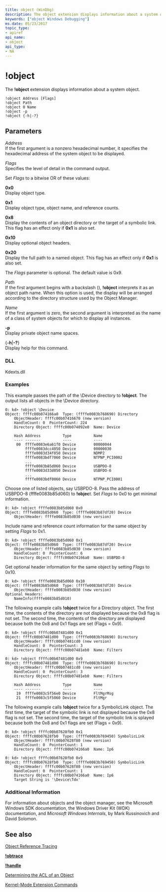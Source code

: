 ```yaml
---
title: object (WinDbg)
description: The object extension displays information about a system object.
keywords: ["object Windows Debugging"]
ms.date: 05/23/2017
topic_type:
- apiref
api_name:
- object
api_type:
- NA
---
```


# !object


The **!object** extension displays information about a system object.

```dbgcmd
!object Address [Flags] 
!object Path
!object 0 Name 
!object -p
!object {-h|-?}
```

## <span id="ddk__object_dbg"></span><span id="DDK__OBJECT_DBG"></span>Parameters


<span id="_______Address______"></span><span id="_______address______"></span><span id="_______ADDRESS______"></span> *Address*   
If the first argument is a nonzero hexadecimal number, it specifies the hexadecimal address of the system object to be displayed.

<span id="_______Flags______"></span><span id="_______flags______"></span><span id="_______FLAGS______"></span> *Flags*   
Specifies the level of detail in the command output.

Set *Flags* to a bitwise OR of these values:

<span id="0x0"></span><span id="0X0"></span>**0x0**  
Display object type.

<span id="0x1"></span><span id="0X1"></span>**0x1**  
Display object type, object name, and reference counts.

<span id="0x8"></span><span id="0X8"></span>**0x8**  
Display the contents of an object directory or the target of a symbolic link. This flag has an effect only if **0x1** is also set.

<span id="0x10"></span><span id="0X10"></span>**0x10**  
Display optional object headers.

<span id="0x20"></span><span id="0X20"></span>**0x20**  
Display the full path to a named object. This flag has an effect only if **0x1** is also set.

The *Flags* parameter is optional. The default value is 0x9.

<span id="_______Path______"></span><span id="_______path______"></span><span id="_______PATH______"></span> *Path*   
If the first argument begins with a backslash (\), **!object** interprets it as an object path name. When this option is used, the display will be arranged according to the directory structure used by the Object Manager.

<span id="_______Name______"></span><span id="_______name______"></span><span id="_______NAME______"></span> *Name*   
If the first argument is zero, the second argument is interpreted as the name of a class of system objects for which to display all instances.

<span id="_______-p"></span><span id="_______-P"></span> **-p**  
Display private object name spaces.

<span id="-h-_"></span><span id="-H-_"></span>{**-h**|**-?**}  
Display help for this command.

### <span id="DLL"></span><span id="dll"></span>DLL

Kdexts.dll

### <span id="Examples"></span><span id="examples"></span><span id="EXAMPLES"></span>Examples

This example passes the path of the \\Device directory to **!object**. The output lists all objects in the \\Device directory.

```dbgcmd
0: kd> !object \Device
Object: ffffc00b074166a0  Type: (ffffe0083b768690) Directory
    ObjectHeader: ffffc00b07416670 (new version)
    HandleCount: 0  PointerCount: 224
    Directory Object: ffffc00b074092e0  Name: Device

    Hash Address          Type          Name
    ---- -------          ----          ----
     00  ffffe0083e6a61f0 Device        00000044
         ffffe0083dcc4050 Device        00000030
         ffffe0083d34f050 Device        NDMP2
         ffffe0083bdf7060 Device        NTPNP_PCI0002
         ...
         ffffe0083b85d060 Device        USBPDO-8
         ffffe0083d33d050 Device        USBFDO-6
         ...
         ffffe0083bdf0060 Device        NTPNP_PCI0001
```

Choose one of listed objects, say USBPDO-8. Pass the address of USBPDO-8 (ffffe0083b85d060) to **!objec**t. Set *Flags* to 0x0 to get minimal information.

```dbgcmd
0: kd> !object ffffe0083b85d060 0x0
Object: ffffe0083b85d060  Type: (ffffe0083b87df20) Device
    ObjectHeader: ffffe0083b85d030 (new version)
```

Include name and reference count information for the same object by setting *Flags* to 0x1.

```dbgcmd
0: kd> !object ffffe0083b85d060 0x1
Object: ffffe0083b85d060  Type: (ffffe0083b87df20) Device
    ObjectHeader: ffffe0083b85d030 (new version)
    HandleCount: 0  PointerCount: 6
    Directory Object: ffffc00b074166a0  Name: USBPDO-8
```

Get optional header information for the same object by setting *Flags* to 0x10.

```dbgcmd
0: kd> !object ffffe0083b85d060 0x10
Object: ffffe0083b85d060  Type: (ffffe0083b87df20) Device
    ObjectHeader: ffffe0083b85d030 (new version)
Optional Headers: 
    NameInfo(ffffe0083b85d010)
```

The following example calls **!object** twice for a Directory object. The first time, the contents of the directory are not displayed because the 0x8 flag is not set. The second time, the contents of the directory are displayed because both the 0x8 and 0x1 flags are set (Flags = 0x9).

```dbgcmd
0: kd> !object ffffc00b07481d00 0x1
Object: ffffc00b07481d00  Type: (ffffe0083b768690) Directory
    ObjectHeader: ffffc00b07481cd0 (new version)
    HandleCount: 0  PointerCount: 3
    Directory Object: ffffc00b07481eb0  Name: Filters

0: kd> !object ffffc00b07481d00 0x9
Object: ffffc00b07481d00  Type: (ffffe0083b768690) Directory
    ObjectHeader: ffffc00b07481cd0 (new version)
    HandleCount: 0  PointerCount: 3
    Directory Object: ffffc00b07481eb0  Name: Filters

    Hash Address          Type          Name
    ---- -------          ----          ----
     19  ffffe0083c5f56e0 Device        FltMgrMsg
     21  ffffe0083c5f5060 Device        FltMgr
```

The following example calls **!object** twice for a SymbolicLink object. The first time, the target of the symbolic link is not displayed because the 0x8 flag is not set. The second time, the target of the symbolic link is splayed because both the 0x8 and 0x1 flags are set (Flags = 0x9).

```dbgcmd
0: kd> !object ffffc00b07628fb0 0x1
Object: ffffc00b07628fb0  Type: (ffffe0083b769450) SymbolicLink
    ObjectHeader: ffffc00b07628f80 (new version)
    HandleCount: 0  PointerCount: 1
    Directory Object: ffffc00b074166a0  Name: Ip6

0: kd> !object ffffc00b07628fb0 0x9
Object: ffffc00b07628fb0  Type: (ffffe0083b769450) SymbolicLink
    ObjectHeader: ffffc00b07628f80 (new version)
    HandleCount: 0  PointerCount: 1
    Directory Object: ffffc00b074166a0  Name: Ip6
    Target String is '\Device\Tdx'
```

### <span id="Additional_Information"></span><span id="additional_information"></span><span id="ADDITIONAL_INFORMATION"></span>Additional Information

For information about objects and the object manager, see the Microsoft Windows SDK documentation, the Windows Driver Kit (WDK) documentation, and *Microsoft Windows Internals*, by Mark Russinovich and David Solomon.

## <span id="see_also"></span>See also


[Object Reference Tracing](object-reference-tracing.md)

[**!obtrace**](-obtrace.md)

[**!handle**](-handle.md)

[Determining the ACL of an Object](determining-the-acl-of-an-object.md)

[Kernel-Mode Extension Commands](kernel-mode-extensions.md)

 

 






